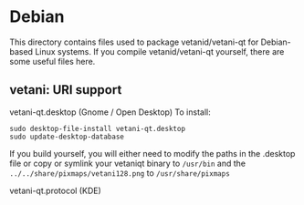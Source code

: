 
Debian
====================
This directory contains files used to package vetanid/vetani-qt
for Debian-based Linux systems. If you compile vetanid/vetani-qt yourself, there are some useful files here.

## vetani: URI support ##


vetani-qt.desktop  (Gnome / Open Desktop)
To install:

	sudo desktop-file-install vetani-qt.desktop
	sudo update-desktop-database

If you build yourself, you will either need to modify the paths in
the .desktop file or copy or symlink your vetaniqt binary to `/usr/bin`
and the `../../share/pixmaps/vetani128.png` to `/usr/share/pixmaps`

vetani-qt.protocol (KDE)

